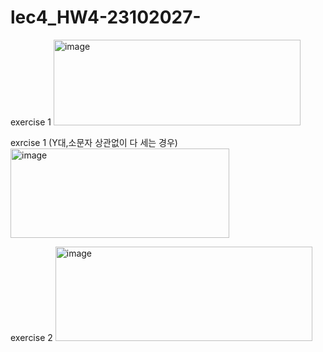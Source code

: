# lec4_HW4-23102027-

exercise 1
<img width="395" height="137" alt="image" src="https://github.com/user-attachments/assets/aebdf373-41ec-47e3-8162-d5b24a09997d" />

exrcise 1 (Y대,소문자 상관없이 다 세는 경우)
<img width="350" height="143" alt="image" src="https://github.com/user-attachments/assets/69ff6819-12b0-4ec2-a465-bf605544867a" />


exercise 2
<img width="411" height="151" alt="image" src="https://github.com/user-attachments/assets/727886d7-200a-4a9c-9ced-4c12ff74706a" />
